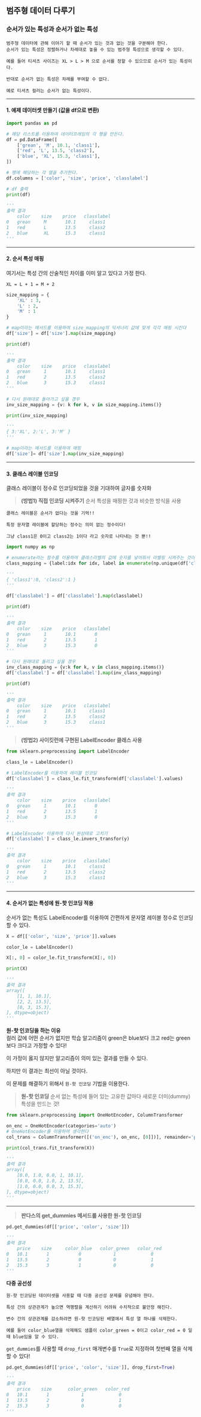 ## 범주형 데이터 다루기

### 순서가 있는 특성과 순서가 없는 특성

~~~
범주형 데이터에 관해 이야기 할 때 순서가 있는 것과 없는 것을 구분해야 한다.
순서가 있는 특성은 정렬하거나 차례대로 놓을 수 있는 범주형 특성으로 생각할 수 있다.

예를 들어 티셔츠 사이즈는 XL > L > M 으로 순서를 정할 수 있으므로 순서가 있는 특성이다.

반대로 순서가 없는 특성은 차례를 부여할 수 없다.

예로 티셔츠 컬러는 순서가 없는 특성이다.
~~~

--------

#### 1. 예제 데이터셋 만들기 (값을 df으로 변환)

```python
import pandas as pd

# 해당 리스트를 이용하여 데이터프레임의 각 행을 만든다.
df = pd.DataFrame([
    ['grean', 'M', 10.1, 'class1'],
    ['red', 'L', 13.5, 'class2'],
    ['blue', 'XL', 15.3, 'class1'],
])

# 행에 해당하는 각 열을 추가한다.
df.columns = ['color', 'size', 'price', 'classlabel']

# df 출력
print(df)

'''
출력 결과
    color    size    price   classlabel
0   grean     M       10.1     class1
1   red       L       13.5     class2
2   blue      XL      15.3     class1
'''
```

---

#### 2. 순서 특성 매핑

여기서는 특성 간의 산술적인 차이를 이미 알고 있다고 가정 한다.

`XL = L + 1 = M + 2`

```python
size_mapping = {
    'XL' : 3,
    'L' : 2,
    'M' : 1
}

# map이라는 메서드를 이용하여 size_mapping의 딕셔너리 값에 맞게 각각 매핑 시킨다
df['size'] = df['size'].map(size_mapping)

print(df)

'''
출력 결과
    color    size    price   classlabel
0   grean     1       10.1     class1
1   red       2       13.5     class2
2   blue      3       15.3     class1
'''

# 다시 원래대로 돌아가고 싶을 경우
inv_size_mapping = {v: k for k, v in size_mapping.items()}

print(inv_size_mapping)

'''
{ 3:'XL', 2:'L', 3:'M' }
'''

# map이라는 메서드를 이용하여 매핑
df['size']= df['size'].map(inv_size_mapping)
```

---

#### 3. 클래스 레이블 인코딩

클래스 레이블이 정수로 인코딩되었을 것을 기대하여 글자를 숫자화

> **(방법1) 직접 인코딩 시켜주기**
순서 특성을 매핑한 것과 비슷한 방식을 사용

~~~
클래스 레이블은 순서가 없다는 것을 기억!!

특정 문자열 레이블에 할당하는 정수는 의미 없는 정수이다!

그냥 class1은 0이고 class2는 1이다 라고 숫자로 나타내는 것 뿐!!
~~~

```python
import numpy as np

# enumerate라는 함수를 이용하여 클래스라벨의 값에 숫자를 넣어줘서 라벨링 시켜주는 것이다.
class_mapping = {label:idx for idx, label in enumerate(np.unique(df['classlabel']))}

'''
{ 'class1':0, 'class2':1 }
'''

df['classlabel'] = df['classlabel'].map(classlabel)

print(df)

'''
출력 결과
    color    size    price   classlabel
0   grean     1       10.1       0
1   red       2       13.5       1
2   blue      3       15.3       0
'''

# 다시 원래대로 돌리고 싶을 경우
inv_class_mapping = {v:k for k, v in class_mapping.items()}
df['classlabel'] = df['classlabel'].map(inv_class_mapping)

print(df)

'''
출력 결과
    color    size    price   classlabel
0   grean     1       10.1     class1
1   red       2       13.5     class2
2   blue      3       15.3     class1
'''
```

> **(방법2) 사이킷런에 구현된 LabelEncoder 클래스 사용**

```python
from sklearn.preprocessing import LabelEncoder

class_le = LabelEncoder()

# LabelEncoder를 이용하여 레이블 인코딩
df['classlabel'] = class_le.fit_transform(df['classlabel'].values)

'''
출력 결과
    color    size    price   classlabel
0   grean     1       10.1       0
1   red       2       13.5       1
2   blue      3       15.3       0
'''

# LabelEncoder 이용하여 다시 원상태로 고치기
df['classlabel'] = class_le.invers_transfor(y)

'''
출력 결과
    color    size    price   classlabel
0   grean     1       10.1     class1
1   red       2       13.5     class2
2   blue      3       15.3     class1
'''
```

---

#### 4. 순서가 없는 특성에 원-핫 인코딩 적용

순서가 없는 특성도 LabelEncoder를 이용하여 간편하게 문자열 레이블 정수로 인코딩 할 수 있다.

```python
X = df[['color', 'size', 'price']].values

color_le = LabelEncoder()

X[:, 0] = color_le.fit_transform(X[:, 0])

print(X)

'''
출력 결과
array([
    [1, 1, 10.1],
    [2, 2, 13.5],
    [0, 3, 15.3],
], dtype=object)
'''
```

**원-핫 인코딩을 하는 이유**<br>
컬러 값에 어떤 순서가 없지만 학습 알고리즘이 green은 blue보다 크고 red는 green 보다 크다고 가정할 수 있다!

이 가정이 옳지 않지만 알고리즘이 의미 있는 결과를 만들 수 있다.

하지만 이 결과는 최선이 아닐 것이다.

이 문제를 해결하기 위해서 `원-핫 인코딩` 기법을 이용한다.

> **원-핫 인코딩**
순서 없는 특성에 들어 있는 고유한 값마다 새로운 더미(dummy) 특성을 만드는 것!

```python
from sklearn.preprocessing import OneHotEncoder, ColumnTransformer

on_enc = OneHotEncoder(categories='auto')
# OneHotEncoder를 이용하여 생각한다
col_trans = ColumnTransformer([('on_enc'), on_enc, [0]])], remainder='passthrough')

print(col_trans.fit_transform(X))

'''
출력 결과
array([
    [0.0, 1.0, 0.0, 1, 10.1],
    [0.0, 0.0, 1.0, 2, 13.5],
    [1.0, 0.0, 0.0, 3, 15.3],
], dtype=object)
'''
```

---

> **판다스의 get_dummies 메서드를 사용한 원-핫 인코딩**

```python
pd.get_dummies(df[['price', 'color', 'size']])

'''
출력 결과
    price    size     color_blue   color_green   color_red 
0   10.1       1           0            1             0    
1   13.5       2           0            0             1
2   15.3       3           1            0             0
'''
```

**다중 공선성**

~~~
원-핫 인코딩된 데이터셋을 사용할 때 다중 공선성 문제를 유념해야 한다.

특성 간의 상관관계가 높으면 역행렬을 계산하기 어려워 수치적으로 불안정 해진다.

변수 간의 상관관계를 감소하려면 원-핫 인코딩된 배열에서 특성 열 하나를 삭제한다.

예를 들어 color_blue열을 삭제해도 샘플이 color_green = 0이고 color_red = 0 일 때 blue임을 알 수 있다.
~~~

`get_dummies`를 사용할 때 `drop_first` 매개변수를 `True`로 지정하여 첫번째 열을 삭제할 수 있다!

```python
pd.get_dummies(df[['price', 'color', 'size']], drop_first=True)

'''
출력 결과
    price    size      color_green   color_red 
0   10.1       1            1             0    
1   13.5       2            0             1
2   15.3       3            0             0
'''
```